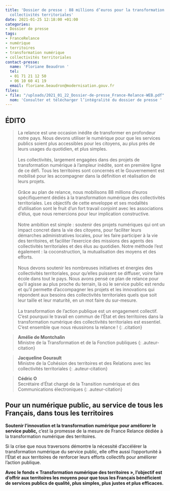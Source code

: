 ```yaml
---
title: 'Dossier de presse : 88 millions d’euros pour la transformation numérique des
  collectivités territoriales'
date: 2021-01-25 12:18:00 +01:00
categories:
- Dossier de presse
tags:
- FranceRelance
- numérique
- territoires
- transformation numérique
- collectivités territoriales
contact-presse:
  name: 'Floriane Beaudron '
  tel:
  - 01 71 21 12 50
  - 06 10 60 41 19
  email: floriane.beaudron@modernisation.gouv.fr
files:
- file: "/uploads/2021_01_22_Dossier-de-presse_France-Relance-WEB.pdf"
  nom: 'Consulter et télécharger l’intégralité du dossier de presse '
---
```


## ÉDITO

> La relance est une occasion inédite de transformer en profondeur notre pays. Nous devons utiliser le numérique pour que les services publics soient plus accessibles pour les citoyens, au plus près de leurs usages du quotidien, et plus simples.
> <br>
> <br>
> Les collectivités, largement engagées dans des projets de transformation numérique à l’ampleur inédite, sont en première ligne de ce défi. Tous les territoires sont concernés et le Gouvernement est mobilisé pour les accompagner dans la définition et réalisation de leurs projets.
> <br>
> <br>
> Grâce au plan de relance, nous mobilisons 88 millions d’euros spécifiquement dédiés à la transformation numérique des collectivités territoriales. Les objectifs de cette enveloppe et ses modalités d’utilisation sont le fruit d’un fort travail conjoint avec les associations d’élus, que nous remercions pour leur implication constructive.
> <br>
> <br>
> Notre ambition est simple : soutenir des projets numériques qui ont un impact concret dans la vie des citoyens, pour faciliter leurs démarches administratives locales, pour les faire participer à la vie des territoires, et faciliter l’exercice des missions des agents des collectivités territoriales et des élus au quotidien. Notre méthode l’est également : la coconstruction, la mutualisation des moyens et des efforts.
> <br>
> <br>
> Nous devons soutenir les nombreuses initiatives et énergies des collectivités territoriales, pour qu’elles puissent se diffuser, voire faire école dans tout le pays. Nous avons pensé ce plan de relance pour qu’il agisse au plus proche du terrain, là où le service public est rendu et qu’il permette d’accompagner les projets et les innovations qui répondent aux besoins des collectivités territoriales quels que soit leur taille et leur maturité, en un mot faire du sur-mesure.
> <br>
> <br>
> La transformation de l’action publique est un engagement collectif. C’est pourquoi le travail en commun de l’État et des territoires dans la transformation numérique des collectivités territoriales est essentiel. C’est ensemble que nous réussirons la relance !
{: .citation}


> **Amélie de Montchalin**
> <br> Ministre de la Transformation et de la Fonction publiques
{: .auteur-citation}

> **Jacqueline Gourault**
> <br> Ministre de la Cohésion des territoires et des Relations avec les collectivités territoriales
{: .auteur-citation}

> **Cédric O**
> <br> Secrétaire d’État chargé de la Transition numérique et des Communications électroniques
{: .auteur-citation}

## Pour un numérique public, au service de tous les Français, dans tous les territoires

**Soutenir l’innovation et la transformation numérique
pour améliorer le service public,** c’est la promesse
de la mesure de France Relance dédiée à la transformation numérique des territoires.

Si la crise que nous traversons démontre la nécessité
d’accélérer la transformation numérique du service
public, elle offre aussi l’opportunité à l’État et aux
territoires de renforcer leurs efforts collectifs pour
améliorer l’action publique.

**Avec le fonds « Transformation numérique des
territoires », l’objectif est d’offrir aux territoires les moyens pour que tous les Français bénéficient de
services publics de qualité, plus simples, plus justes
et plus efficaces.**
